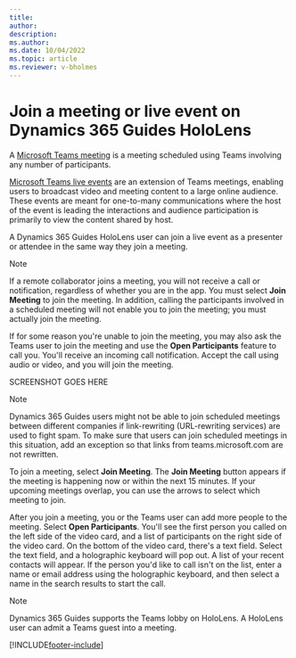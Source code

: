 ```yaml
---
title: 
author: 
description: 
ms.author: 
ms.date: 10/04/2022
ms.topic: article
ms.reviewer: v-bholmes
---
```


# Join a meeting or live event on Dynamics 365 Guides HoloLens

A [Microsoft Teams meeting](/microsoftteams/quick-start-meetings-live-events) is a meeting scheduled using Teams involving any number of participants. 

[Microsoft Teams live events](/microsoftteams/teams-live-events/what-are-teams-live-events) are an extension of Teams meetings, enabling users to broadcast video and meeting content to a large online audience. These events are meant for one-to-many communications where the host of the event is leading the interactions and audience participation is primarily to view the content shared by host.

A Dynamics 365 Guides HoloLens user can join a live event as a presenter or attendee in the same way they join a meeting.

> [!Note]
> If a remote collaborator joins a meeting, you will not receive a call or notification, regardless of whether you are in the app. You must select **Join Meeting** to join the meeting. In addition, calling the participants involved in a scheduled meeting will not enable you to join the meeting; you must actually join the meeting.

If for some reason you're unable to join the meeting, you may also ask the Teams user to join the meeting and use the **Open Participants** feature to call you. You'll receive an incoming call notification. Accept the call using audio or video, and you will join the meeting.

SCREENSHOT GOES HERE

> [!NOTE]
> Dynamics 365 Guides users might not be able to join scheduled meetings between different companies if link-rewriting (URL-rewriting services) are used to fight spam. To make sure that users can join scheduled meetings in this situation, add an exception so that links from teams.microsoft.com are not rewritten.  

To join a meeting, select **Join Meeting**. The **Join Meeting** button appears if the meeting is happening now or within the next 15 minutes. If your upcoming meetings overlap, you can use the arrows to select which meeting to join.  

After you join a meeting, you or the Teams user can add more people to the meeting. Select **Open Participants**. You'll see the first person you called on the left side of the video card, and a list of participants on the right side of the video card. On the bottom of the video card, there's a text field. Select the text field, and a holographic keyboard will pop out. A list of your recent contacts will appear. If the person you'd like to call isn't on the list, enter a name or email address using the holographic keyboard, and then select a name in the search results to start the call.

> [!NOTE]
> Dynamics 365 Guides supports the Teams lobby on HoloLens. A HoloLens user can admit a Teams guest into a meeting. 


[!INCLUDE[footer-include](../includes/footer-banner.md)]
